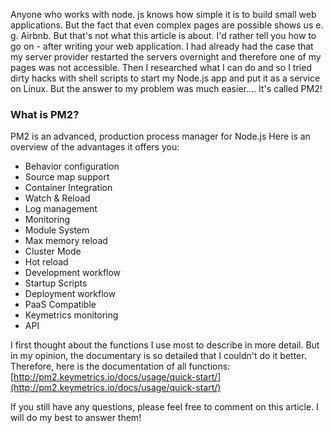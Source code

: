 ﻿Anyone who works with node. js knows how simple it is to build small web applications. But the fact that even complex pages are possible shows us e. g. Airbnb. But that's not what this article is about.
I'd rather tell you how to go on - after writing your web application.
I had already had the case that my server provider restarted the servers overnight and therefore one of my pages was not accessible. Then I researched what I can do and so I tried dirty hacks with shell scripts to start my Node.js app and put it as a service on Linux. 
 But the answer to my problem was much easier.... It's called PM2!
 ### What is PM2?
 PM2 is an advanced, production process manager for Node.js
 Here is an overview of the advantages it offers you:
- Behavior configuration
- Source map support
- Container Integration
- Watch & Reload
- Log management
- Monitoring
- Module System
- Max memory reload
- Cluster Mode
- Hot reload
- Development workflow
- Startup Scripts
- Deployment workflow
- PaaS Compatible
- Keymetrics monitoring
- API

I first thought about the functions I use most to describe in more detail. But in my opinion, the documentary is so detailed that I couldn't do it better. Therefore, here is the documentation of all functions:
[http://pm2.keymetrics.io/docs/usage/quick-start/](http://pm2.keymetrics.io/docs/usage/quick-start/)

If you still have any questions, please feel free to comment on this article. I will do my best to answer them!
